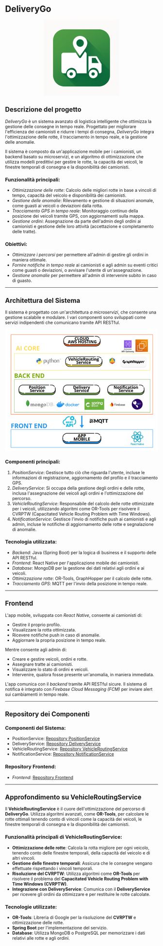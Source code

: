 # DeliveryGo

<div style="text-align: center;">
  <img src="./app-icon.png" alt="Icona dell'applicazione" width="250"/>
</div>

## Descrizione del progetto

*DeliveryGo* è un sistema avanzato di logistica intelligente che ottimizza la gestione delle consegne in tempo reale. Progettato per migliorare l'efficienza dei camionisti e ridurre i tempi di consegna, *DeliveryGo* integra l'ottimizzazione delle rotte, il tracciamento in tempo reale, e la gestione delle anomalie.

Il sistema è composto da un'applicazione mobile per i camionisti, un backend basato su microservizi, e un algoritmo di ottimizzazione che utilizza modelli predittivi per gestire le rotte, la capacità dei veicoli, le finestre temporali di consegna e la disponibilità dei camionisti.

### Funzionalità principali:
- *Ottimizzazione delle rotte*: Calcolo delle migliori rotte in base a vincoli di tempo, capacità del veicolo e disponibilità dei camionisti.
- *Gestione delle anomalie*: Rilevamento e gestione di situazioni anomale, come guasti ai veicoli o deviazioni dalla rotta.
- *Tracciamento GPS in tempo reale*: Monitoraggio continuo della posizione dei veicoli tramite GPS, con aggiornamenti sulla mappa.
- *Gestione ordini*: Assegnazione da parte dell'admin degli ordini ai camionisti e gestione delle loro attività (accettazione e completamento delle tratte).

### Obiettivi:
- *Ottimizzare i percorsi* per permettere all'admin di gestire gli ordini in maniera ottimale.
- *Fornire notifiche in tempo reale* ai camionisti e agli admin su eventi critici come guasti o deviazioni, o avvisare l'utente di un'assegnazione.
- *Gestione anomalie* per permettere all'admin di intervenire subito in caso di guasto.

---

## Architettura del Sistema

Il sistema è progettato con un'architettura *a microservizi*, che consente una gestione scalabile e modulare. I vari componenti sono sviluppati come servizi indipendenti che comunicano tramite API RESTful.

<div style="text-align: center;">
  <img src="./architettura (1).png" alt="Architettura utilizzata" width="1000"/>
</div>

### Componenti principali:

1. *PositionService*: Gestisce tutto ciò che riguarda l'utente, incluse le informazioni di registrazione, aggiornamento del profilo e il tracciamento GPS.
2. *DeliveryService*: Si occupa della gestione degli ordini e delle rotte, inclusa l'assegnazione dei veicoli agli ordini e l'ottimizzazione del percorso.
3. *VehicleRoutingService*: Responsabile del calcolo delle rotte ottimizzate per i veicoli, utilizzando algoritmi come OR-Tools per risolvere il CVRPTW (Capacitated Vehicle Routing Problem with Time Windows).
4. *NotificationService*: Gestisce l'invio di notifiche push ai camionisti e agli admin, incluse le notifiche di aggiornamento delle rotte e segnalazione di anomalie.

### Tecnologia utilizzata:
- *Backend*: Java (Spring Boot) per la logica di business e il supporto delle API RESTful.
- *Frontend*: React Native per l'applicazione mobile dei camionisti.
- *Database*: MongoDB per la gestione dei dati relativi agli ordini e ai veicoli.
- *Ottimizzazione rotte*: OR-Tools, GraphHopper per il calcolo delle rotte.
- *Tracciamento GPS*: MQTT per l'invio della posizione in tempo reale.

---


## Frontend

L'app mobile, sviluppata con *React Native*, consente ai camionisti di:

- Gestire il proprio profilo.
- Visualizzare la rotta ottimizzata.
- Ricevere notifiche push in caso di anomalie.
- Aggiornare la propria posizione in tempo reale.

Mentre consente agli admin di:

- Creare e gestire veicoli, ordini e rotte.
- Assegnare tratte ai camionisti.
- Visualizzare lo stato di ordini e veicoli.
- Intervenire, qualora fosse presente un'anomalia, in maniera immediata.
  
L'app comunica con il *backend* tramite API RESTful sicure. Il sistema di notifica è integrato con *Firebase Cloud Messaging (FCM)* per inviare alert sui cambiamenti in tempo reale.

---

## Repository dei Componenti

### Componenti del Sistema:
- PositionService: [Repository PositionService](https://github.com/UniSalento-IDALab-IoTCourse-2024-2025/wot-project-PositionService-MandorinoSettimo)
- DeliveryService: [Repository DeliveryService](https://github.com/UniSalento-IDALab-IoTCourse-2024-2025/wot-project-DeliveryService-MandorinoSettimo)
- VehicleRoutingService: [Repository VehicleRoutingService](https://github.com/UniSalento-IDALab-IoTCourse-2024-2025/wot-project-VehicleRoutingProblem-MandorinoSettimo)
- NotificationService: [Repository NotificationService](https://github.com/UniSalento-IDALab-IoTCourse-2024-2025/wot-project-NotificationService-MandorinoSettimo)

### Repository Frontend:
- *Frontend*: [Repository Frontend](https://github.com/UniSalento-IDALab-IoTCourse-2024-2025/wot-project-Frontend-MandorinoSettimo)

---

## Approfondimento su **VehicleRoutingService**

Il **VehicleRoutingService** è il cuore dell'ottimizzazione del percorso di **DeliveryGo**. Utilizza algoritmi avanzati, come **OR-Tools**, per calcolare le rotte ottimali tenendo conto di vincoli come la capacità dei veicoli, le finestre temporali di consegna e la disponibilità dei camionisti.

### Funzionalità principali di **VehicleRoutingService**:
- **Ottimizzazione delle rotte**: Calcola la rotta migliore per ogni veicolo, tenendo conto delle finestre temporali, della capacità del veicolo e di altri vincoli.
- **Gestione delle finestre temporali**: Assicura che le consegne vengano effettuate rispettando i vincoli temporali.
- **Risoluzione del CVRPTW**: Utilizza algoritmi come **OR-Tools** per risolvere il problema del **Capacitated Vehicle Routing Problem with Time Windows (CVRPTW)**.
- **Integrazione con DeliveryService**: Comunica con il **DeliveryService** per ricevere gli ordini da ottimizzare e per restituire le rotte calcolate.

### Tecnologie utilizzate:
- **OR-Tools**: Libreria di Google per la risoluzione del **CVRPTW** e ottimizzazione delle rotte.
- **Spring Boot** per l'implementazione del servizio.
- **Database**: Utilizza MongoDB o PostgreSQL per memorizzare i dati relativi alle rotte e agli ordini.
